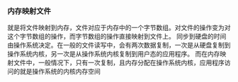 ### 内存映射文件
就是将文件映射到内存，文件对应于内存中的一个字节数组。对文件的操作变为对这个字节数组的操作，而字节数组的操作直接映射到文件上。
同步到硬盘的时间由操作系统决定。在一般的文件读写中，会有两次数据复制，一次是从硬盘复制到操作系统内核，另一次是从操作系统内核复制到用户态的应用程序。
而在内存映射文件中，一般情况下，只有一次复制，且内存分配在操作系统内核，应用程序访问的就是操作系统的内核内存空间
